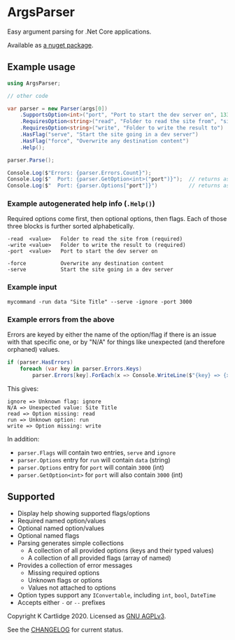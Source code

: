 # ArgsParser

Easy argument parsing for .Net Core applications.

Available as [a nuget package](https://www.nuget.org/packages/ArgsParser/).

## Example usage

``` csharp
using ArgsParser;

// other code

var parser = new Parser(args[0])
    .SupportsOption<int>("port", "Port to start the dev server on", 1337)
    .RequiresOption<string>("read", "Folder to read the site from", "site")
    .RequiresOption<string>("write", "Folder to write the result to")
    .HasFlag("serve", "Start the site going in a dev server")
    .HasFlag("force", "Overwrite any destination content")
    .Help();

parser.Parse();

Console.Log($"Errors: {parser.Errors.Count}");
Console.Log($"  Port: {parser.GetOption<int>("port")}");  // returns as the type
Console.Log($"  Port: {parser.Options["port"]}")          // returns as an object
```

### Example autogenerated help info (`.Help()`)

Required options come first, then optional options, then flags.
Each of those three blocks is further sorted alphabetically.

``` text
-read  <value>   Folder to read the site from (required)
-write <value>   Folder to write the result to (required)
-port  <value>   Port to start the dev server on

-force           Overwrite any destination content
-serve           Start the site going in a dev server
```

### Example input

``` batch
mycommand -run data "Site Title" --serve -ignore -port 3000
```

### Example errors from the above

Errors are keyed by either the name of the option/flag if there is an issue with that specific one, or by "N/A" for things like unexpected (and therefore orphaned) values.

``` csharp
if (parser.HasErrors)
    foreach (var key in parser.Errors.Keys)
        parser.Errors[key].ForEach(x => Console.WriteLine($"{key} => {x}"));
```

This gives:

``` text
ignore => Unknown flag: ignore
N/A => Unexpected value: Site Title
read => Option missing: read
run => Unknown option: run
write => Option missing: write
```

In addition:

- `parser.Flags` will contain two entries, `serve` and `ignore`
- `parser.Options` entry for `run` will contain `data` (string)
- `parser.Options` entry for `port` will contain `3000` (int)
- `parser.GetOption<int>` for `port` will also contain `3000` (int)

## Supported

- Display help showing supported flags/options
- Required named option/values
- Optional named option/values
- Optional named flags
- Parsing generates simple collections
  - A collection of all provided options (keys and their typed values)
  - A collection of all provided flags (array of named)
- Provides a collection of error messages
	- Missing required options
	- Unknown flags or options
	- Values not attached to options
- Option types support any `IConvertable`, including `int`, `bool`, `DateTime`
- Accepts either `-` or `--` prefixes

Copyright K Cartlidge 2020.
Licensed as [GNU AGPLv3](./LICENSE).

See the [CHANGELOG](./CHANGELOG.md) for current status.
